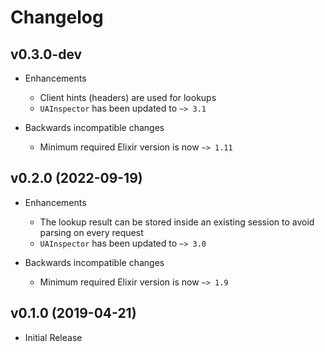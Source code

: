 # Changelog

## v0.3.0-dev

- Enhancements
    - Client hints (headers) are used for lookups
    - `UAInspector` has been updated to `~> 3.1`

- Backwards incompatible changes
    - Minimum required Elixir version is now `~> 1.11`

## v0.2.0 (2022-09-19)

- Enhancements
    - The lookup result can be stored inside an existing session to avoid parsing on every request
    - `UAInspector` has been updated to `~> 3.0`

- Backwards incompatible changes
    - Minimum required Elixir version is now `~> 1.9`

## v0.1.0 (2019-04-21)

- Initial Release
